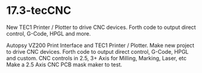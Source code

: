# 17.3-tecCNC
New TEC1 Printer / Plotter to drive CNC devices. Forth code to output direct control, G-Code, HPGL and more.

Autopsy VZ200 Print Interface and TEC1 Printer / Plotter. Make new project to drive CNC devices. Forth code to output direct control, G-Code, HPGL and custom. CNC controls in 2.5, 3+ Axis for Milling, Marking, Laser, etc Make a 2.5 Axis CNC PCB mask maker to test.
